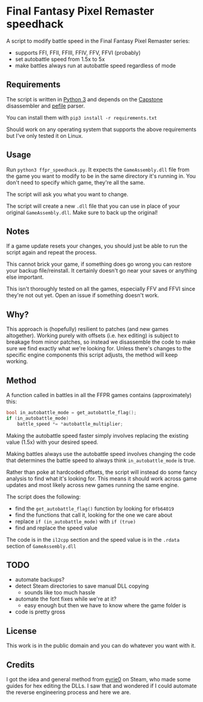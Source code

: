 # Final Fantasy Pixel Remaster speedhack

A script to modify battle speed in the Final Fantasy Pixel Remaster series:

- supports FFI, FFII, FFIII, FFIV, FFV, FFVI (probably)
- set autobattle speed from 1.5x to 5x
- make battles always run at autobattle speed regardless of mode

## Requirements

The script is written in [Python 3](https://www.python.org/downloads/) and depends on the [Capstone](https://www.capstone-engine.org/) disassembler and [pefile](https://github.com/erocarrera/pefile) parser.

You can install them with `pip3 install -r requirements.txt`

Should work on any operating system that supports the above requirements but I've only tested it on Linux.

## Usage

Run `python3 ffpr_speedhack.py`.  It expects the `GameAssembly.dll` file from the game you want to modify to be in the same directory it's running in.  You don't need to specify which game, they're all the same.

The script will ask you what you want to change.

The script will create a new `.dll` file that you can use in place of your original `GameAssembly.dll`.  Make sure to back up the original!

## Notes

If a game update resets your changes, you should just be able to run the script again and repeat the process.

This cannot brick your game, if something does go wrong you can restore your backup file/reinstall.  It certainly doesn't go near your saves or anything else important.

This isn't thoroughly tested on all the games, especially FFV and FFVI since they're not out yet.  Open an issue if something doesn't work.

## Why?

This approach is (hopefully) resilient to patches (and new games altogether).  Working purely with offsets (i.e. hex editing) is subject to breakage from minor patches, so instead we disassemble the code to make sure we find exactly what we're looking for. Unless there's changes to the specific engine components this script adjusts, the method will keep working.

## Method

A function called in battles in all the FFPR games contains (approximately) this:

```c
bool in_autobattle_mode = get_autobattle_flag();
if (in_autobattle_mode)
	battle_speed *= *autobattle_multiplier;
```

Making the autobattle speed faster simply involves replacing the existing value (1.5x) with your desired speed.

Making battles always use the autobattle speed involves changing the code that determines the battle speed to always think `in_autobattle_mode` is true.

Rather than poke at hardcoded offsets, the script will instead do some fancy analysis to find what it's looking for.  This means it should work across game updates and most likely across new games running the same engine.

The script does the following:

- find the `get_autobattle_flag()` function by looking for `0fb64019`
- find the functions that call it, looking for the one we care about
- replace `if (in_autobattle_mode)` with `if (true)`
- find and replace the speed value

The code is in the `il2cpp` section and the speed value is in the `.rdata` section of `GameAssembly.dll`

## TODO

- automate backups?
- detect Steam directories to save manual DLL copying
  - sounds like too much hassle
- automate the font fixes while we're at it?
  - easy enough but then we have to know where the game folder is
- code is pretty gross
  
## License

This work is in the public domain and you can do whatever you want with it.

## Credits

I got the idea and general method from [eyrie0](https://steamcommunity.com/id/eyrie0) on Steam, who made some guides for hex editing the DLLs.  I saw that and wondered if I could automate the reverse engineering process and here we are.
